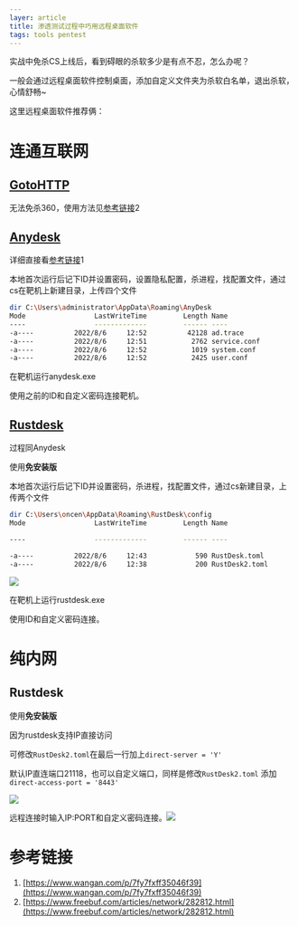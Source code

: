 ```yaml
---
layer: article
title: 渗透测试过程中巧用远程桌面软件
tags: tools pentest
---
```


实战中免杀CS上线后，看到碍眼的杀软多少是有点不忍，怎么办呢？

一般会通过远程桌面软件控制桌面，添加自定义文件夹为杀软白名单，退出杀软，心情舒畅~

这里远程桌面软件推荐俩：

# 连通互联网

## [GotoHTTP](https://gotohttp.com/goto.12x)

无法免杀360，使用方法见[参考链接](https://www.iihack.com/2022/08/06/pwindows-remote-desktop.html#%E5%8F%82%E8%80%83%E9%93%BE%E6%8E%A5)2

## [Anydesk](https://anydesk.com/)

详细直接看[参考链接](https://www.iihack.com/2022/08/06/pwindows-remote-desktop.html#%E5%8F%82%E8%80%83%E9%93%BE%E6%8E%A5)1

本地首次运行后记下ID并设置密码，设置隐私配置，杀进程，找配置文件，通过cs在靶机上新建目录，上传四个文件

```bash
dir C:\Users\administrator\AppData\Roaming\AnyDesk
Mode                 LastWriteTime         Length Name
----                 -------------         ------ ----
-a----          2022/8/6     12:52          42128 ad.trace
-a----          2022/8/6     12:51           2762 service.conf
-a----          2022/8/6     12:52           1019 system.conf
-a----          2022/8/6     12:52           2425 user.conf
```

在靶机运行anydesk.exe

使用之前的ID和自定义密码连接靶机。

## [Rustdesk](https://rustdesk.com/)

过程同Anydesk

使用**免安装版**

本地首次运行后记下ID并设置密码，杀进程，找配置文件，通过cs新建目录，上传两个文件

```bash
dir C:\Users\oncen\AppData\Roaming\RustDesk\config
Mode                 LastWriteTime         Length Name

----                 -------------         ------ ----

-a----          2022/8/6     12:43            590 RustDesk.toml
-a----          2022/8/6     12:38            200 RustDesk2.toml
```

![](https://static.iihack.com/2022/8/6/1.png)

在靶机上运行rustdesk.exe

使用ID和自定义密码连接。

# 纯内网

## Rustdesk

使用**免安装版**

因为rustdesk支持IP直接访问

可修改`RustDesk2.toml`在最后一行加上`direct-server = 'Y'`

默认IP直连端口21118，也可以自定义端口，同样是修改`RustDesk2.toml` 添加`direct-access-port = '8443'`

![](https://static.iihack.com/2022/8/6/2.png)

远程连接时输入IP:PORT和自定义密码连接。![](https://static.iihack.com/2022/8/6/3.png)

# 参考链接

1.   [https://www.wangan.com/p/7fy7fxff35046f39](https://www.wangan.com/p/7fy7fxff35046f39)
2.   [https://www.freebuf.com/articles/network/282812.html](https://www.freebuf.com/articles/network/282812.html)
